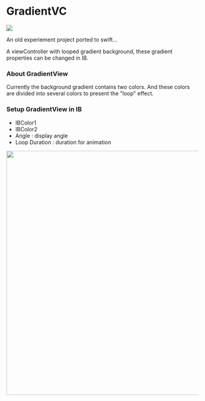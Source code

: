 # GradientVC
![](https://travis-ci.org/shion0111/GradientVC.svg?branch=master)

An old experiement project ported to swift...

A viewController with looped gradient background, these gradient properties can be changed in IB.

### About GradientView
Currently the background gradient contains two colors. And these colors are divided into several colors to present the "loop" effect. 

### Setup GradientView in IB
- IBColor1
- IBColor2
- Angle : display angle 
- Loop Duration : duration for animation
<p align="center">
  <img src="https://github.com/shion0111/GradientVC/blob/master/setup.jpg" width="640"/>
</p>
